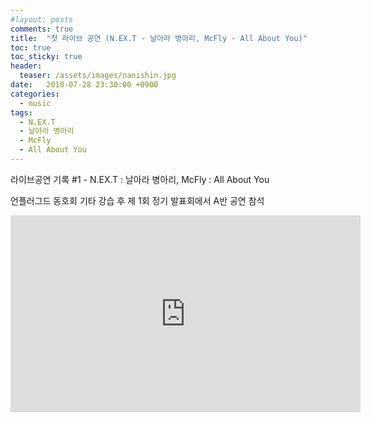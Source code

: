 ```yaml
---
#layout: posts
comments: true
title:  "첫 라이브 공연 (N.EX.T - 날아라 병아리, McFly - All About You)"
toc: true
toc_sticky: true
header:
  teaser: /assets/images/nanishin.jpg
date:   2010-07-28 23:30:00 +0900
categories:
  - music
tags:
  - N.EX.T
  - 날아라 병아리
  - McFly
  - All About You
---
```

라이브공연 기록 #1 - N.EX.T : 날아라 병아리, McFly : All About You

언플러그드 동호회 기타 강습 후 제 1회 정기 발표회에서 A반 공연 참석

<iframe width="560" height="315" src="https://www.youtube-nocookie.com/embed/LJYumaSMJqU" frameborder="0" allow="autoplay; encrypted-media" allowfullscreen></iframe>
